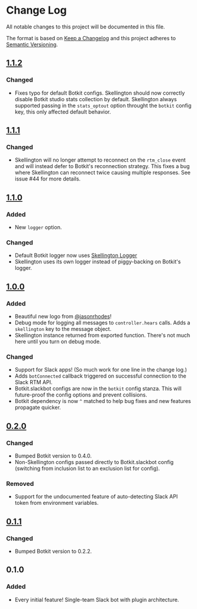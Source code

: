 # Change Log
All notable changes to this project will be documented in this file.

The format is based on [Keep a Changelog](http://keepachangelog.com/) 
and this project adheres to [Semantic Versioning](http://semver.org/).

## [1.1.2](https://github.com/Skellington-Closet/skellington/compare/v1.1.1...v1.1.2)

### Changed

- Fixes typo for default Botkit configs. Skellington should now correctly disable Botkit studio stats collection by default.
Skellington always supported passing in the `stats_optout` option throught the `botkit` config key, this only affected default behavior.


## [1.1.1](https://github.com/Skellington-Closet/skellington/compare/v1.1.0...v1.1.1)

### Changed

- Skellington will no longer attempt to reconnect on the `rtm_close` event and will instead defer to Botkit's reconnection strategy.
This fixes a bug where Skellington can reconnect twice causing multiple responses. See issue #44 for more details.

## [1.1.0](https://github.com/Skellington-Closet/skellington/compare/v1.0.0...v1.1.0)

### Added

- New `logger` option.

### Changed

- Default Botkit logger now uses [Skellington Logger](https://github.com/Skellington-Closet/skellington-logger)
- Skellington uses its own logger instead of piggy-backing on Botkit's logger.


## [1.0.0](https://github.com/Skellington-Closet/skellington/compare/v0.2.0...v1.0.0)

### Added

- Beautiful new logo from [@jasonrhodes](https://github.com/jasonrhodes)!
- Debug mode for logging all messages to `controller.hears` calls. Adds a `skellington` key to the message object.
- Skellington instance returned from exported function. There's not much here until you turn on debug mode.

### Changed

- Support for Slack apps! (So much work for one line in the change log.)
- Adds `botConnected` callback triggered on successful connection to the Slack RTM API.
- Botkit.slackbot configs are now in the `botkit` config stanza. This will future-proof the config options and prevent collisions.
- Botkit dependency is now `^` matched to help bug fixes and new features propagate quicker.

## [0.2.0](https://github.com/Skellington-Closet/skellington/compare/v0.1.1...v0.2.0)

### Changed

- Bumped Botkit version to 0.4.0.
- Non-Skellington configs passed directly to Botkit.slackbot config (switching from inclusion list to an exclusion list for config).

### Removed

- Support for the undocumented feature of auto-detecting Slack API token from environment variables.

## [0.1.1](https://github.com/Skellington-Closet/skellington/compare/2b513a732fbb3d9c3bc4bb583e34fc4dfe9e7dd4...v0.1.1)

### Changed

- Bumped Botkit version to 0.2.2.

## 0.1.0

### Added

- Every initial feature! Single-team Slack bot with plugin architecture. 
